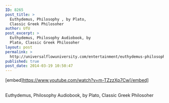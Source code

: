 ```yaml
---
ID: 8265
post_title: >
  Euthydemus, Philosophy , by Plato,
  Classic Greek Philosoher
author: UfU
post_excerpt: >
  Euthydemus, Philosophy Audiobook, by
  Plato, Classic Greek Philosoher
layout: post
permalink: >
  http://universalflowuniversity.com/entertainment/euthydemus-philosophy-by-plato-classic-greek-philosoher/
published: true
post_date: 2014-03-19 10:50:47
---
```

[embed]https://www.youtube.com/watch?v=m-TZzzXp7Cw[/embed]</br></br>
<p>Euthydemus, Philosophy Audiobook, by Plato, Classic Greek Philosoher</p>